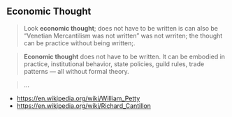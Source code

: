 ## Economic Thought

> Look **economic thought**; does not have to be written is can also be  “Venetian Mercantilism was not written” was not wrriten; the thought can be practice without being written;.
> 

> **Economic thought** does not have to be written. It can be embodied in practice, institutional behavior, state policies, guild rules, trade patterns — all without formal theory.
> 

> …
> 

- https://en.wikipedia.org/wiki/William_Petty
- https://en.wikipedia.org/wiki/Richard_Cantillon